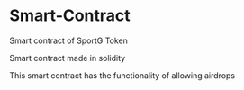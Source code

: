 # Smart-Contract
Smart contract of SportG Token


Smart contract made in solidity

This smart contract has the functionality of allowing airdrops
